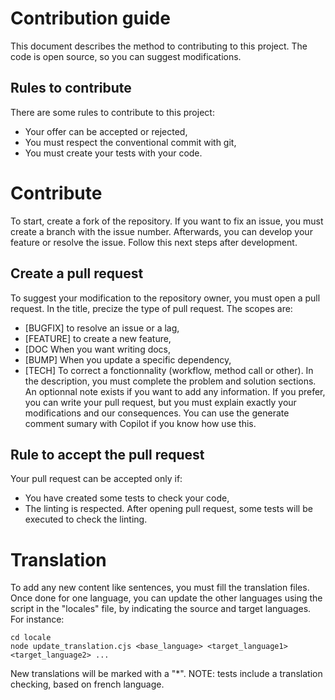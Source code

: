 # Contribution guide

This document describes the method to contributing to this project. The code is open source, so you can suggest modifications.

## Rules to contribute

There are some rules to contribute to this project:

- Your offer can be accepted or rejected,
- You must respect the conventional commit with git,
- You must create your tests with your code.

# Contribute
To start, create a fork of the repository. If you want to fix an issue, you must create a branch with the issue number.
Afterwards, you can develop your feature or resolve the issue. Follow this next steps after development.

## Create a pull request
To suggest your modification to the repository owner, you must open a pull request. In the title, precize the type of pull request. The scopes are:
- [BUGFIX] to resolve an issue or a lag,
- [FEATURE] to create a new feature,
- [DOC When you want writing docs,
- [BUMP] When you update a specific dependency,
- [TECH] To correct a fonctionnality (workflow, method call or other).
In the description, you must complete the problem and solution sections. An optionnal note exists if you want to add any information.
If you prefer, you can write your pull request, but you must explain exactly your modifications and our consequences. You can use the generate comment sumary with Copilot if you know how use this.

## Rule to accept the pull request
Your pull request can be accepted only if:
- You have created some tests to check your code,
- The linting is respected.
After opening pull request, some tests will be executed to check the linting.

# Translation
To add any new content like sentences, you must fill the translation files. Once done for one language, you can update the other languages using the script in the "locales" file, by indicating the source and target languages. For instance:
```shell
cd locale
node update_translation.cjs <base_language> <target_language1> <target_language2> ...
```
New translations will be marked with a "*".
NOTE: tests include a translation checking, based on french language.
